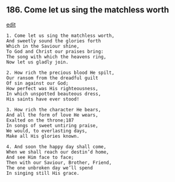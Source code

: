 
## 186.  Come let us sing the matchless worth
[edit](https://docs.google.com/document/d/1uHzh6GUTXymJlVp2eFIJ0FSkjZT61SWk/edit?mode=html)



    1. Come let us sing the matchless worth, 
    And sweetly sound the glories forth
    Which in the Saviour shine,
    To God and Christ our praises bring: 
    The song with which the heavens ring,
    Now let us gladly join.

    2. How rich the precious blood He spilt, 
    Our ransom from the dreadful guilt
    Of sin against our God;
    How perfect was His righteousness,
    In which unspotted beauteous dress,
    His saints have ever stood!

    3. How rich the character He bears,
    And all the form of love He wears,
    Exalted on the throne;187
    In songs of sweet untiring praise,
    We would, to everlasting days,
    Make all His glories known.

    4. And soon the happy day shall come, 
    When we shall reach our destin’d home, 
    And see Him face to face;
    Then with our Saviour, Brother, Friend, 
    The one unbroken day we’ll spend 
    In singing still His grace.
